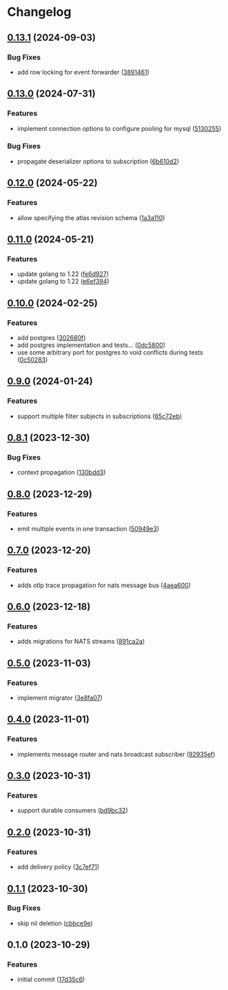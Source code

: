 # Changelog

## [0.13.1](https://github.com/vectrum-io/strongforce/compare/v0.13.0...v0.13.1) (2024-09-03)


### Bug Fixes

* add row locking for event forwarder ([3891461](https://github.com/vectrum-io/strongforce/commit/38914613c28b864eb18bd98a04c0e045edd9a333))

## [0.13.0](https://github.com/vectrum-io/strongforce/compare/v0.12.0...v0.13.0) (2024-07-31)


### Features

* implement connection options to configure pooling for mysql ([5130255](https://github.com/vectrum-io/strongforce/commit/5130255ad8959b083ea92f1bbd1bdd36021e97e6))


### Bug Fixes

* propagate deserializer options to subscription ([6b610d2](https://github.com/vectrum-io/strongforce/commit/6b610d2411f83375ef587be9b13abf1d9a95b3d7))

## [0.12.0](https://github.com/vectrum-io/strongforce/compare/v0.11.0...v0.12.0) (2024-05-22)


### Features

* allow specifying the atlas revision schema ([1a3a110](https://github.com/vectrum-io/strongforce/commit/1a3a110f52623d57ddbfd494d1e795c9e438ba14))

## [0.11.0](https://github.com/vectrum-io/strongforce/compare/v0.10.0...v0.11.0) (2024-05-21)


### Features

* update golang to 1.22 ([fe6d927](https://github.com/vectrum-io/strongforce/commit/fe6d9271d9000af77ee57071897f88c9f7bd57a5))
* update golang to 1.22 ([e6ef394](https://github.com/vectrum-io/strongforce/commit/e6ef39478729a8cb69d83634f191667467e7eadb))

## [0.10.0](https://github.com/vectrum-io/strongforce/compare/v0.9.0...v0.10.0) (2024-02-25)


### Features

* add postgres ([302680f](https://github.com/vectrum-io/strongforce/commit/302680f1827eeed799375bf4cad920dbfd1a35c9))
* add postgres implementation and tests... ([0dc5800](https://github.com/vectrum-io/strongforce/commit/0dc58009a7a38e5dc617677dcd85e9a13fc51009))
* use some arbitrary port for postgres to void conflicts during tests ([0c50283](https://github.com/vectrum-io/strongforce/commit/0c502832db09618d147ef9f2674381152a2e6197))

## [0.9.0](https://github.com/vectrum-io/strongforce/compare/v0.8.1...v0.9.0) (2024-01-24)


### Features

* support multiple filter subjects in subscriptions ([65c72eb](https://github.com/vectrum-io/strongforce/commit/65c72eb5e19af0878f8803b5e02fdb4d5830cdee))

## [0.8.1](https://github.com/vectrum-io/strongforce/compare/v0.8.0...v0.8.1) (2023-12-30)


### Bug Fixes

* context propagation ([130bdd3](https://github.com/vectrum-io/strongforce/commit/130bdd32ab8b1f348678153cd7062876d6b48466))

## [0.8.0](https://github.com/vectrum-io/strongforce/compare/v0.7.0...v0.8.0) (2023-12-29)


### Features

* emit multiple events in one transaction ([50949e3](https://github.com/vectrum-io/strongforce/commit/50949e37a1e469860b6aac94ed44dc7f9c437e87))

## [0.7.0](https://github.com/vectrum-io/strongforce/compare/v0.6.0...v0.7.0) (2023-12-20)


### Features

* adds otlp trace propagation for nats message bus ([4aea600](https://github.com/vectrum-io/strongforce/commit/4aea600bcf4d18933456c8608527785699d4dd07))

## [0.6.0](https://github.com/vectrum-io/strongforce/compare/v0.5.0...v0.6.0) (2023-12-18)


### Features

* adds migrations for NATS streams ([891ca2a](https://github.com/vectrum-io/strongforce/commit/891ca2aedd95c78bf27f55bbee975958ad410098))

## [0.5.0](https://github.com/vectrum-io/strongforce/compare/v0.4.0...v0.5.0) (2023-11-03)


### Features

* implement migrator ([3e8fa07](https://github.com/vectrum-io/strongforce/commit/3e8fa07d1cc2678f454ec7b0f4525e1f92915c0b))

## [0.4.0](https://github.com/vectrum-io/strongforce/compare/v0.3.0...v0.4.0) (2023-11-01)


### Features

* implements message router and nats broadcast subscriber ([92935ef](https://github.com/vectrum-io/strongforce/commit/92935ef2689ee24ff0a238de711ca157a93e345e))

## [0.3.0](https://github.com/vectrum-io/strongforce/compare/v0.2.0...v0.3.0) (2023-10-31)


### Features

* support durable consumers ([bd9bc32](https://github.com/vectrum-io/strongforce/commit/bd9bc3227bb0947cf941ddbeb3b704a653cddfd3))

## [0.2.0](https://github.com/vectrum-io/strongforce/compare/v0.1.1...v0.2.0) (2023-10-31)


### Features

* add delivery policy ([3c7ef71](https://github.com/vectrum-io/strongforce/commit/3c7ef718a1e1755d6a89581e0890ce62de988371))

## [0.1.1](https://github.com/vectrum-io/strongforce/compare/v0.1.0...v0.1.1) (2023-10-30)


### Bug Fixes

* skip nil deletion ([cbbce9e](https://github.com/vectrum-io/strongforce/commit/cbbce9e3c9c3c8387a3b68f74cc8e8f2df6ef0b6))

## 0.1.0 (2023-10-29)


### Features

* initial commit ([17d35c6](https://github.com/vectrum-io/strongforce/commit/17d35c6381965edb4fc720308334401b25b08c2d))
